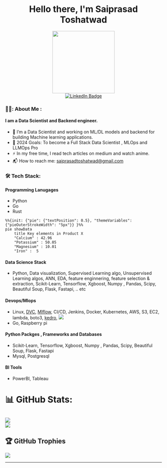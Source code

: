 
<p>
  <h1 align="center"><b>Hello there, I'm Saiprasad Toshatwad </b></h1>
</p>

<div id="header" align="center">
  <img src="https://media0.giphy.com/media/M9gbBd9nbDrOTu1Mqx/giphy.gif?cid=790b7611021c6f00b63ed67cb3038f7ef33aff0ad0464ca1&rid=giphy.gif&ct=s" width="200"/>
</div>

<div id="badges" align="center">
  <a href="https://www.linkedin.com/in/saiprasad-toshatwad-a75449206/">
    <img src="https://img.shields.io/badge/LinkedIn-blue?style=for-the-badge&logo=linkedin&logoColor=white" alt="LinkedIn Badge"/>
  </a>
</div>

### 👨‍💻: About Me :
#### I am a Data Scientist and Backend engineer.

- :telescope: I’m a Data Scientist and working on ML/DL models and backend for building Machine learning  applications.
- 🥅 2024 Goals: To become a Full Stack Data Scientist , MLOps and LLMOps Pro
- :zap: In my free time, I read tech articles on medium and watch anime.
- 📬 How to reach me: saiprasadtoshatwad@gmail.com

### :hammer_and_wrench: Tech Stack:

#### Programming Lanugages
- Python
- Go
- Rust

```mermaid
%%{init: {"pie": {"textPosition": 0.5}, "themeVariables": {"pieOuterStrokeWidth": "5px"}} }%%
pie showData
    title Key elements in Product X
    "Calcium" : 42.96
    "Potassium" : 50.05
    "Magnesium" : 10.01
    "Iron" :  5
```


#### Data Science Stack
- Python, Data visualization, Supervised Learning algo, Unsupervised Learning algos, ANN, EDA, feature enginnering, feature selection & extraction,
Scikit-Learn, Tensorflow, Xgboost, Numpy , Pandas, Scipy, Beautiful Soup, Flask, Fastapi, .. etc

#### Devops/Mlops
- Linux,  [DVC](https://dvc.org/), [Mlflow](https://mlflow.org/), CI/CD, Jenkins, Docker, Kubernetes,  AWS, S3, EC2, lambda, boto3, [kedro](https://kedro.org/), ![](https://github.githubassets.com/images/modules/site/features/actions-icon-actions.svg)
- Go, Raspberry pi

#### Python Packges , Frameworks and Databases
- Scikit-Learn, Tensorflow, Xgboost, Numpy , Pandas, Scipy, Beautiful Soup, Flask, Fastapi
- Mysql, Postgresql

#### BI Tools
- PowerBI,  Tableau

# 📊 GitHub Stats:
![](https://github-readme-streak-stats.herokuapp.com/?user=dev-hack95&theme=vue-dark&hide_border=false)<br/>
![](https://github-readme-stats.vercel.app/api/top-langs/?username=dev-hack95&theme=vue-dark&hide_border=false&include_all_commits=false&count_private=false&layout=compact)
---

## 🏆 GitHub Trophies
![](https://github-profile-trophy.vercel.app/?username=dev-hack95&theme=chalk&no-frame=false&no-bg=true&margin-w=4)

---

